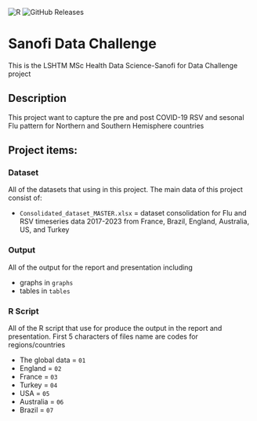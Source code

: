 ![R](https://img.shields.io/badge/r-%23276DC3.svg?style=for-the-badge&logo=r&logoColor=white)
![GitHub Releases](https://img.shields.io/badge/available-syntax-blue)


# Sanofi Data Challenge

This is the LSHTM MSc Health Data Science-Sanofi for Data Challenge project

## Description
This project want to capture the pre and post COVID-19 RSV and sesonal Flu pattern for Northern and Southern Hemisphere countries 

## Project items:
### Dataset
All of the datasets that using in this project. The main data of this project consist of:
- `Consolidated_dataset_MASTER.xlsx` = dataset consolidation for Flu and RSV timeseries data 2017-2023 from France, Brazil, England, Australia, US, and Turkey

### Output
All of the output for the report and presentation including 
- graphs in `graphs`
- tables in `tables` 

### R Script
All of the R script that use for produce the output in the report and presentation. First 5 characters of files name are codes for regions/countries 
- The global data =  `01`
- England = `02`
- France = `03`
- Turkey = `04`
- USA = `05`
- Australia = `06`
- Brazil = `07`





